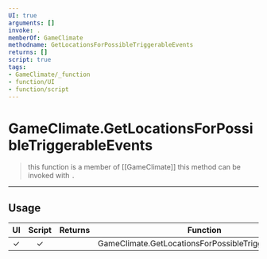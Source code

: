 ```yaml
---
UI: true
arguments: []
invoke: .
memberOf: GameClimate
methodname: GetLocationsForPossibleTriggerableEvents
returns: []
script: true
tags:
- GameClimate/_function
- function/UI
- function/script
---
```

# GameClimate.GetLocationsForPossibleTriggerableEvents
> this function is a member of [[GameClimate]]
> this method can be invoked with `.`
-----
## Usage
|  UI | Script | Returns | Function | Arguments |
|:---:|:------:|-------:|:--------:|:---------|
|✓|✓||GameClimate.GetLocationsForPossibleTriggerableEvents||
